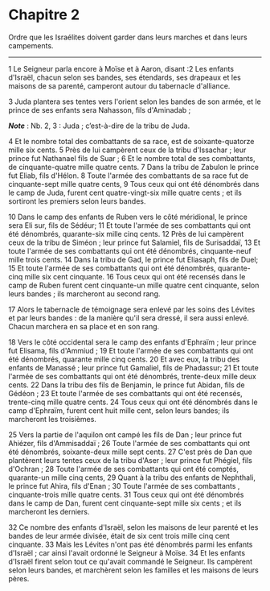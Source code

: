 # Chapitre 2

Ordre que les Israélites doivent garder dans leurs marches et dans leurs campements.

***

1 Le Seigneur parla encore à Moïse et à Aaron, disant :2 Les enfants d'Israël, chacun selon ses bandes, ses étendards, ses drapeaux et les maisons de sa parenté, camperont autour du tabernacle d'alliance.


3 Juda plantera ses tentes vers l'orient selon les bandes de son armée, et le prince de ses enfants sera Nahasson, fils d'Aminadab ;

***Note*** :  Nb. 2, 3 : Juda ; c’est-à-dire de la tribu de Juda.

4 Et le nombre total des combattants de sa race, est de soixante-quatorze mille six cents. 5 Près de lui campèrent ceux de la tribu d'Issachar ; leur prince fut Nathanael fils de Suar ; 6 Et le nombre total de ses combattants, de cinquante-quatre mille quatre cents. 7 Dans la tribu de Zabulon le prince fut Eliab, fils d'Hélon. 8 Toute l'armée des combattants de sa race fut de cinquante-sept mille quatre cents, 9 Tous ceux qui ont été dénombrés dans le camp de Juda, furent cent quatre-vingt-six mille quatre cents ; et ils sortiront les premiers selon leurs bandes.


10 Dans le camp des enfants de Ruben vers le côté méridional, le prince sera Eli sur, fils de Sédéur; 11 Et toute l'armée de ses combattants qui ont été dénombrés, quarante-six mille cinq cents. 12 Près de lui campèrent ceux de la tribu de Siméon ; leur prince fut Salamiel, fils de Surisaddaï, 13 Et toute l'armée de ses combattants qui ont été dénombrés, cinquante-neuf mille trois cents. 14 Dans la tribu de Gad, le prince fut Eliasaph, fils de Duel; 15 Et toute l'armée de ses combattants qui ont été dénombrés, quarante-cinq mille six cent cinquante. 16 Tous ceux qui ont été recensés dans le camp de Ruben furent cent cinquante-un mille quatre cent cinquante, selon leurs bandes ; ils marcheront au second rang.


17 Alors le tabernacle de témoignage sera enlevé par les soins des Lévites et par leurs bandes : de la manière qu'il sera dressé, il sera aussi enlevé. Chacun marchera en sa place et en son rang.


18 Vers le côté occidental sera le camp des enfants d'Ephraïm ; leur prince fut Elisama, fils d'Ammiud ; 19 Et toute l'armée de ses combattants qui ont été dénombrés, quarante mille cinq cents. 20 Et avec eux, la tribu des enfants de Manassé ; leur prince fut Gamaliel, fils de Phadassur; 21 Et toute l'armée de ses combattants qui ont été dénombrés, trente-deux mille deux cents. 22 Dans la tribu des fils de Benjamin, le prince fut Abidan, fils de Gédéon ; 23 Et toute l'armée de ses combattants qui ont été recensés, trente-cinq mille quatre cents. 24 Tous ceux qui ont été dénombrés dans le camp d'Ephraïm, furent cent huit mille cent, selon leurs bandes; ils marcheront les troisièmes.


25 Vers la partie de l'aquilon ont campé les fils de Dan ; leur prince fut Ahiézer, fils d'Ammisaddaï ; 26 Toute l'armée de ses combattants qui ont été dénombrés, soixante-deux mille sept cents. 27 C'est près de Dan que plantèrent leurs tentes ceux de la tribu d'Aser ; leur prince fut Phégiel, fils d'Ochran ; 28 Toute l'armée de ses combattants qui ont été comptés, quarante-un mille cinq cents, 29 Quant à la tribu des enfants de Nephthali, le prince fut Ahira, fils d'Enan ; 30 Toute l'armée de ses combattants , cinquante-trois mille quatre cents. 31 Tous ceux qui ont été dénombrés dans le camp de Dan, furent cent cinquante-sept mille six cents ; et ils marcheront les derniers.


32 Ce nombre des enfants d'Israël, selon les maisons de leur parenté et les bandes de leur armée divisée, était de six cent trois mille cinq cent cinquante. 33 Mais les Lévites n'ont pas été dénombrés parmi les enfants d'Israël ; car ainsi l'avait ordonné le Seigneur à Moïse. 34 Et les enfants d'Israël firent selon tout ce qu'avait commandé le Seigneur. Ils campèrent selon leurs bandes, et marchèrent selon les familles et les maisons de leurs pères.


